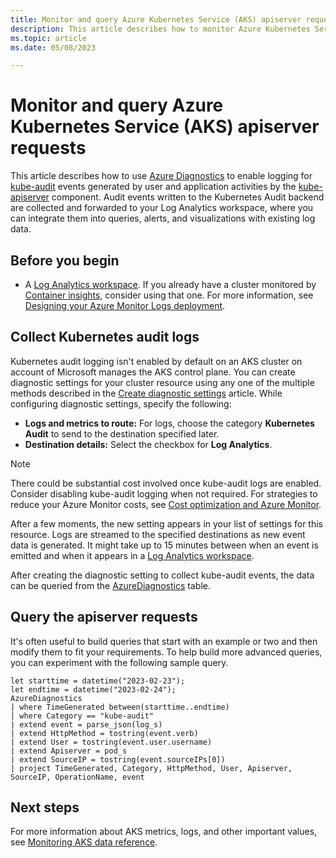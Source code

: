 ```yaml
---
title: Monitor and query Azure Kubernetes Service (AKS) apiserver requests
description: This article describes how to monitor Azure Kubernetes Service (AKS) kube-audit to query the various types of requests to apiserver.
ms.topic: article
ms.date: 05/08/2023

---
```


# Monitor and query Azure Kubernetes Service (AKS) apiserver requests

This article describes how to use [Azure Diagnostics][azure-diagnostics-overview] to enable logging for [kube-audit][kube-audit-overview] events generated by user and application activities by the [kube-apiserver][kube-apiserver-overview] component. Audit events written to the Kubernetes Audit backend are collected and forwarded to your Log Analytics workspace, where you can integrate them into queries, alerts, and visualizations with existing log data.

## Before you begin

* A [Log Analytics workspace][log-analytics-workspace-overview]. If you already have a cluster monitored by [Container insights][container-insights-overview], consider using that one. For more information, see [Designing your Azure Monitor Logs deployment][design-log-analytics-deployment].

## Collect Kubernetes audit logs

Kubernetes audit logging isn't enabled by default on an AKS cluster on account of Microsoft manages the AKS control plane. You can create diagnostic settings for your cluster resource using any one of the multiple methods described in the [Create diagnostic settings][create-diagnostic settings] article. While configuring diagnostic settings, specify the following:

* **Logs and metrics to route:** For logs, choose the category **Kubernetes Audit** to send to the destination specified later.
* **Destination details:** Select the checkbox for **Log Analytics**.

> [!NOTE]
> There could be substantial cost involved once kube-audit logs are enabled. Consider disabling kube-audit logging when not required.
> For strategies to reduce your Azure Monitor costs, see [Cost optimization and Azure Monitor][cost-optimization-azure-monitor].

After a few moments, the new setting appears in your list of settings for this resource. Logs are streamed to the specified destinations as new event data is generated. It might take up to 15 minutes between when an event is emitted and when it appears in a [Log Analytics workspace][log-analytics-workspace-overview].

After creating the diagnostic setting to collect kube-audit events, the data can be queried from the [AzureDiagnostics][azure-diagnostics-table] table.

## Query the apiserver requests

It's often useful to build queries that start with an example or two and then modify them to fit your requirements. To help build more advanced queries, you can experiment with the following sample query.

```kusto
let starttime = datetime("2023-02-23");
let endtime = datetime("2023-02-24");
AzureDiagnostics
| where TimeGenerated between(starttime..endtime)
| where Category == "kube-audit"
| extend event = parse_json(log_s)
| extend HttpMethod = tostring(event.verb)
| extend User = tostring(event.user.username)
| extend Apiserver = pod_s
| extend SourceIP = tostring(event.sourceIPs[0])
| project TimeGenerated, Category, HttpMethod, User, Apiserver, SourceIP, OperationName, event
```

## Next steps

For more information about AKS metrics, logs, and other important values, see [Monitoring AKS data reference][monitoring-aks-data-reference].

<!-- LINKS - external -->
[kube-audit-overview]: https://kubernetes.io/docs/tasks/debug/debug-cluster/audit/
[kube-apiserver-overview]: https://kubernetes.io/docs/reference/command-line-tools-reference/kube-apiserver/

<!-- LINKS - internal -->
[azure-diagnostics-overview]: ../azure-monitor/essentials/diagnostic-settings.md
[log-analytics-workspace-overview]: ../azure-monitor/logs/log-analytics-workspace-overview.md
[design-log-analytics-deployment]: ../azure-monitor/logs/design-logs-deployment.md
[create-diagnostic settings]: ../azure-monitor/essentials/diagnostic-settings.md#create-diagnostic-settings
[cost-optimization-azure-monitor]: ../azure-monitor/best-practices-cost.md
[azure-diagnostics-table]: /azure/azure-monitor/reference/tables/azurediagnostics
[container-insights-overview]: ..//azure-monitor/containers/container-insights-overview.md
[monitoring-aks-data-reference]: monitor-aks-reference.md